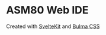# ASM80 Web IDE

Created with [SvelteKit](https://kit.svelte.dev/) and [Bulma CSS](https://bulma.io/)
